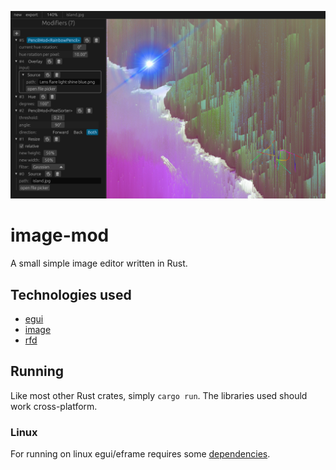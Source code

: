 ![preview image](./preview.png)
# image-mod
A small simple image editor written in Rust.

## Technologies used
* [egui](https://egui.rs)
* [image](https://github.com/image-rs/image)
* [rfd](https://github.com/PolyMeilex/rfd)

## Running
Like most other Rust crates, simply `cargo run`. The libraries used should work cross-platform.
### Linux
For running on linux egui/eframe requires some [dependencies](https://github.com/emilk/egui/tree/master/crates/eframe).  
